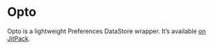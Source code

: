 # Opto

Opto is a lightweight Preferences DataStore wrapper. It’s available [on
JitPack](https://jitpack.io/#patrykandpatrick/opto).
